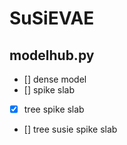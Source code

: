 # SuSiEVAE

## modelhub.py
- [] dense model
- [] spike slab
- [X] tree spike slab
- [] tree susie spike slab
